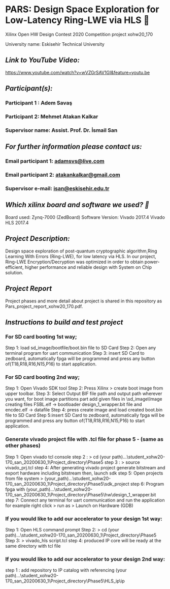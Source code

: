 # **PARS: Design Space Exploration for Low-Latency Ring-LWE via HLS :tiger:**

Xilinx Open HW Design Contest 2020 Competition  project  xohw20_170

University name: Eskisehir Technical University	

## *Link to YouTube Video:* 
https://www.youtube.com/watch?v=wVZGrSAV1GI&feature=youtu.be 

## *Participant(s):*
###   Participant 1 : Adem Savaş 
###   Participant 2:  Mehmet Atakan Kalkar
###   Supervisor name: Assist. Prof. Dr. İsmail San



## *For further information please contact us:*

###  Email participant 1: adamsvs@live.com

###  Email participant 2: atakankalkar@gmail.com

###   Supervisor e-mail: isan@eskisehir.edu.tr


 
 
 ## *Which xilinx board and software we used? :thinking:*
Board used: Zynq-7000 (ZedBoard)
Software Version: Vivado 2017.4
		  Vivado HLS 2017.4

## *Project Description:*

Design space exploration of post-quantum cryptographic algorithm,Ring Learning With Errors (Ring-LWE), for low latency via HLS.
In our project, Ring-LWE Encryption/Decryption was optimized in order to obtain power-efficient, higher performance 
and reliable design with System on Chip solution.
 
## *Project Report*
 Project phases and more detail about project is shared in this repository as Pars_project_report_xohw20_170.pdf.


## *Instructions to build and test project*


### For SD card booting 1st way;

Step 1: load sd_image/bootfile/boot.bin file to SD Card
Step 2: Open any terminal program for uart communication
Step 3: insert SD Card to zedboard, automatically fpga will be programmed
 and press any button of(T18,R18,R16,N15,P16) to start application.

### For SD card booting 2nd way;

Step 1: Open Vivado SDK tool
Step 2: Press Xilinx > create boot image from upper toolbar.
Step 3: Select Output BIF file path and output path wherever you want, for boot image partitions part
add given files in \sd_image\Image creating files
FSBL.elf -> bootloader
design_1_wrapper.bit file and encdec.elf -> datafile
Step 4: press create image and load created boot.bin file to SD Card
Step 5:insert SD Card to zedboard, automatically fpga will be programmed
 and press any button of(T18,R18,R16,N15,P16) to start application.

### Generate vivado project file with .tcl file for phase 5 - (same as other phases)

Step 1: Open vivado tcl console
step 2 :  > cd (your path)...\student_xohw20-170_san_20200630_1\Project_directory\Phase5
step 3 :  > source vivado_prj.tcl
step 4: After generating vivado project  generate bitstream and export hardware including bitstream then, launch sdk
step 5: Open projects from file system > (your_path)...\student_xohw20-170_san_20200630_1\Project_directory\Phase5\sdk_project
step 6: Program fpga with (your_path)...\student_xohw20-170_san_20200630_1\Project_directory\Phase5\hw\design_1_wrapper.bit
step 7: Connect any terminal for uart communication and run the application 
	for example right click > run as > Launch on Hardware (GDB)


### If you would like to add our accelerator to your design 1st way:

Step 1: Open HLS command prompt
Step 2:  > cd (your path)...\student_xohw20-170_san_20200630_1\Project_directory\Phase5
Step 3:  > vivado_hls script.tcl
step 4: produced IP core will be ready at the same directory with tcl file

### If you would like to add our accelerator to your design 2nd way:
step 1 : add repository to IP catalog with referencing
 				(your path)...\student_xohw20-170_san_20200630_1\Project_directory\Phase5\HLS_ip\ip

